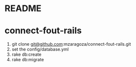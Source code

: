 # README
# connect-fout-rails

1) git clone git@github.com:mzaragoza/connect-fout-rails.git
2) set the config/database.yml
3) rake db:create
4) rake db:migrate

